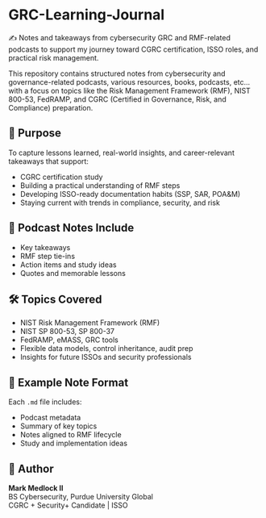 # GRC-Learning-Journal

✍️ Notes and takeaways from cybersecurity GRC and RMF-related podcasts to support my journey toward CGRC certification, ISSO roles, and practical risk management.

This repository contains structured notes from cybersecurity and governance-related podcasts, various resources, books, podcasts, etc... with a focus on topics like the Risk Management Framework (RMF), NIST 800-53, FedRAMP, and CGRC (Certified in Governance, Risk, and Compliance) preparation.

## 🎯 Purpose

To capture lessons learned, real-world insights, and career-relevant takeaways that support:
- CGRC certification study
- Building a practical understanding of RMF steps
- Developing ISSO-ready documentation habits (SSP, SAR, POA&M)
- Staying current with trends in compliance, security, and risk

## 🧠 Podcast Notes Include
- Key takeaways
- RMF step tie-ins
- Action items and study ideas
- Quotes and memorable lessons

## 🛠 Topics Covered
- NIST Risk Management Framework (RMF)
- NIST SP 800-53, SP 800-37
- FedRAMP, eMASS, GRC tools
- Flexible data models, control inheritance, audit prep
- Insights for future ISSOs and security professionals

## 📌 Example Note Format
Each `.md` file includes:
- Podcast metadata
- Summary of key topics
- Notes aligned to RMF lifecycle
- Study and implementation ideas

## 💼 Author
**Mark Medlock II**  
BS Cybersecurity, Purdue University Global  
CGRC + Security+ Candidate | ISSO  

